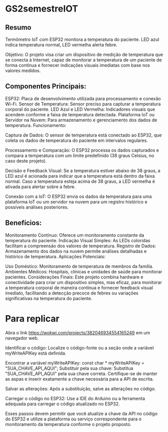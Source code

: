 # GS2semestreIOT

## Resumo
Termômetro IoT com ESP32 monitora a temperatura do paciente. LED azul indica temperatura normal, LED vermelha alerta febre.

Objetivo:
O projeto visa criar um dispositivo de medição de temperatura que se conecta à Internet, capaz de monitorar a temperatura de um paciente de forma contínua e fornecer indicações visuais imediatas com base nos valores medidos.

## Componentes Principais:

ESP32: Placa de desenvolvimento utilizada para processamento e conexão Wi-Fi.
Sensor de Temperatura: Sensor preciso para capturar a temperatura corporal do paciente.
LED Azul e LED Vermelha: Indicadores visuais que acendem conforme a faixa de temperatura detectada.
Plataforma IoT ou Servidor na Nuvem: Para armazenamento e gerenciamento dos dados de temperatura.
Funcionamento:

Captura de Dados: O sensor de temperatura está conectado ao ESP32, que coleta os dados de temperatura do paciente em intervalos regulares.

Processamento e Comparação: O ESP32 processa os dados capturados e compara a temperatura com um limite predefinido (38 graus Celsius, no caso deste projeto).

Decisão e Feedback Visual: Se a temperatura estiver abaixo de 38 graus, a LED azul é acionada para indicar que a temperatura está dentro da faixa normal. Caso a temperatura esteja acima de 38 graus, a LED vermelha é ativada para alertar sobre a febre.

Conexão com a IoT: O ESP32 envia os dados da temperatura para uma plataforma IoT ou um servidor na nuvem para um registro histórico e possíveis análises posteriores.

## Benefícios:

Monitoramento Contínuo: Oferece um monitoramento constante da temperatura do paciente.
Indicação Visual Simples: As LEDs coloridas facilitam a compreensão dos valores de temperatura.
Registro de Dados: Armazenamento dos dados na nuvem permite análises detalhadas e histórico de temperatura.
Aplicações Potenciais:

Uso Doméstico: Monitoramento de temperatura de membros da família.
Ambientes Médicos: Hospitais, clínicas e unidades de saúde para monitorar pacientes.
Considerações Finais:
Este projeto combina hardware e conectividade para criar um dispositivo simples, mas eficaz, para monitorar a temperatura corporal de maneira contínua e fornecer feedback visual imediato, facilitando a detecção precoce de febres ou variações significativas na temperatura do paciente.

# Para replicar
Abra o link https://wokwi.com/projects/382046934554165249 em um navegador web.

Identificar o código: Localize o código-fonte ou a seção onde a variável myWriteAPIKey está definida.

Encontrar a variável myWriteAPIKey: 
const char * myWriteAPIKey = "SUA_CHAVE_API_AQUI";
Substituir pela sua chave: Substitua "SUA_CHAVE_API_AQUI" pela sua chave correta. Certifique-se de manter as aspas e inserir exatamente a chave necessária para a API de escrita.

Salvar as alterações: Após a substituição, salve as alterações no código.

Carregar o código no ESP32: Use a IDE do Arduino ou a ferramenta adequada para carregar o código atualizado no ESP32.

Esses passos devem permitir que você atualize a chave da API no código do ESP32 e utilize a plataforma ou serviço correspondente para o monitoramento da temperatura conforme o projeto proposto.

